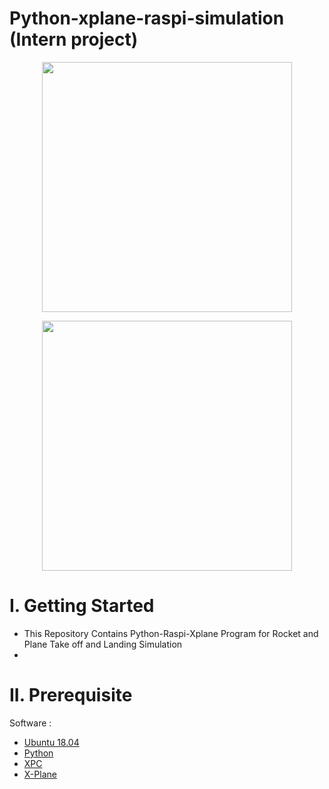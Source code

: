 # Python-xplane-raspi-simulation (Intern project)

<p align="center">
  <img width="400" height="400" src="https://user-images.githubusercontent.com/47783115/148063873-2e4a121f-655f-4c30-83d9-10f91617c1c2.png">
</p>

<p align="center">
  <img width="400" height="400" src="https://user-images.githubusercontent.com/47783115/148063943-c0bcc12e-4414-4686-a4b4-f97af2fd87aa.png">
</p>

# I. Getting Started
* This Repository Contains Python-Raspi-Xplane Program for Rocket and Plane Take off and Landing Simulation 
* 
# II. Prerequisite

Software :

* [Ubuntu 18.04](ubuntu.org)
* [Python](Python.org)
* [XPC](https://github.com/nasa/XPlaneConnect)
* [X-Plane](https://www.x-plane.com/)

